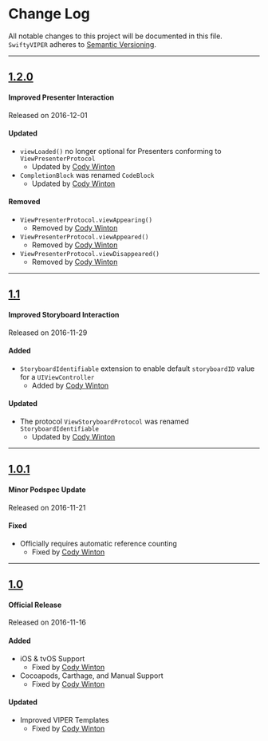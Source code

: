 # Change Log
All notable changes to this project will be documented in this file.
`SwiftyVIPER` adheres to [Semantic Versioning](http://semver.org/).

---

## [1.2.0](https://github.com/codytwinton/SwiftyVIPER/releases/tag/1.2.0)
#### Improved Presenter Interaction
Released on 2016-12-01

#### Updated
- `viewLoaded()` no longer optional for Presenters conforming to `ViewPresenterProtocol`
	- Updated by [Cody Winton](https://github.com/codytwinton)
- `CompletionBlock` was renamed `CodeBlock`
	- Updated by [Cody Winton](https://github.com/codytwinton)

#### Removed
- `ViewPresenterProtocol.viewAppearing()`
	- Removed by [Cody Winton](https://github.com/codytwinton)
- `ViewPresenterProtocol.viewAppeared()`
	- Removed by [Cody Winton](https://github.com/codytwinton)
- `ViewPresenterProtocol.viewDisappeared()`
	- Removed by [Cody Winton](https://github.com/codytwinton)

---

## [1.1](https://github.com/codytwinton/SwiftyVIPER/releases/tag/1.1)
#### Improved Storyboard Interaction
Released on 2016-11-29

#### Added
- `StoryboardIdentifiable` extension to enable default `storyboardID` value for a `UIViewController`
	- Added by [Cody Winton](https://github.com/codytwinton)

#### Updated
- The protocol `ViewStoryboardProtocol` was renamed `StoryboardIdentifiable`
	- Updated by [Cody Winton](https://github.com/codytwinton)

---

## [1.0.1](https://github.com/codytwinton/SwiftyVIPER/releases/tag/1.0.1)
#### Minor Podspec Update
Released on 2016-11-21

#### Fixed
- Officially requires automatic reference counting
	- Fixed by [Cody Winton](https://github.com/codytwinton)

---

## [1.0](https://github.com/codytwinton/SwiftyVIPER/releases/tag/1.0)
#### Official Release
Released on 2016-11-16

#### Added
- iOS & tvOS Support
	- Fixed by [Cody Winton](https://github.com/codytwinton)
- Cocoapods, Carthage, and Manual Support
	- Fixed by [Cody Winton](https://github.com/codytwinton)

#### Updated
- Improved VIPER Templates
	- Fixed by [Cody Winton](https://github.com/codytwinton)

